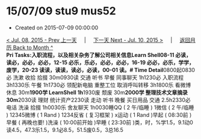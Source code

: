 # 15/07/09 stu9 mus52

* Created on 2015-07-09 00:00:00

[&lt; Jul. 08, 2015 - Prev 上一天](d08.md)     \|     [下一天 Next - Jul. 10, 2015 &gt;](d10.md)     \|     [返回月历 Back to Month ^](index.md)   
**Pri Tasks:**入职流程，以及相关杂务了解公司相关信息Learn Shell08-11 必读，读必，必必，必必，12-15 必乐，乐必，必必，必必，16-19 必必，必乐，学学，废学，20-23 读读，读读，读必，必读，00-01 读。**\# Time Detail**0800起0830必 洗漱 收拾 拾掇 30m0930读 交通 听书 早餐 同事聊天 1h1230必 入职流程 3h1330乐 午餐 1h1730必 领配新电脑 重整工位 取消呼叫转移 3h1800乐 看微博 休息 30m**1900学 LearnShell 1h**1930废 颓废 30m**2000学 整理技术文章摘录 30m**2030读 理财 统计资产2230读 走动 听书 晚餐 买日用品 交通 2.5h2330必 电话 洗澡 拾掇 1h0030乐 舍友聊天 1h0030睡QQ \( 2 午/临睡 \) 1微信 \( 2 午/临睡 \) 12345微博 \( 1 Rand \) 1234反省 \( 复习框架 \) x运动 \( 1 Rand \)早起 \( 08:30前 \)早餐 \( 再晚也要! \)洗澡 \( 10:00前开始 \)早睡 \( 23:30前 \)类，时，%学1.5，9.1动0读4.5，47.3乐1.5，9.1必8.5，51.5废0.5，3总16.5


